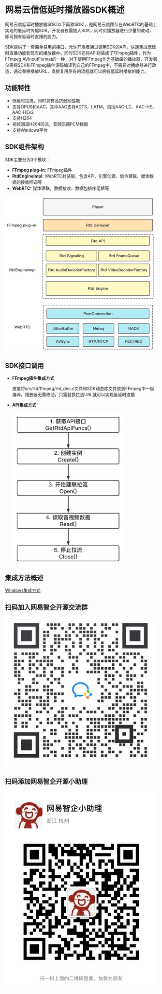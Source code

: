 # 网易云信低延时播放器SDK概述

网易云信低延时播放器SDK(以下简称SDK)，是网易云信团队在WebRTC的基础上实现的低延时传输SDK。开发者仅需接入SDK，同时对播放器进行少量的改动，即可拥有低延时直播的能力。

SDK提供了一套简单易用的接口，允许开发者通过调用SDK的API，快速集成低延时直播功能到现有的播放器中。同时SDK还将API封装成了FFmpeg插件，作为FFmpeg AVInputFormat的一种，对于使用FFmpeg作为基础库的播放器，开发者仅需将SDK和FFmpeg插件源码编译到自己的FFmpeg中，不需要对播放器进行改造，通过替换播放URL，直接复用原有的流程就可以拥有低延时播放的能力。

## 功能特性

- 低延时拉流，同时具有高抗弱网性能
- 支持OPUS和AAC，其中AAC支持ADTS，LATM，包括AAC-LC、AAC-HE、AAC-HEv2
- 支持H264
- 视频回调H264码流，音频回调PCM数据
- 支持Windows平台



## SDK组件架构

SDK主要分为3个模块：

- **FFmpeg plug-in:** FFmpeg插件
- **RtdEngineImpl:** WebRTC封装层，包含API、引擎创建、信令建联、媒体数据的接收回调等
- **WebRTC:** 媒体建联，数据接收，数据包排序组帧等

<img src="./lls-player_framework.png" alt="image-20220509150608189" style="zoom:50%;" />



## SDK接口调用

- **FFmpeg插件集成方式**

  直接将src/rtd/ffmpeg/rtd_dec.c文件和SDK动态库文件放到FFmpeg中一起编译，播放器无需改动，只需替换拉流URL就可以实现低延时直播

- **API集成方式**

  <img src="./api_calling_sequence_cn.png" alt="image-20220425154049330" style="zoom:50%;" />



## 集成方法概述

[Windows集成方式](https://github.com/GrowthEase/LLS-Player/blob/main/docs/Windows集成简介.md)

## 扫码加入网易智企开源交流群

![社群二维码](https://github.com/GrowthEase/LLS-Player/blob/main/images/%E5%BE%AE%E4%BF%A1%E7%BE%A4-516.png)

## 扫码添加网易智企开源小助理

![小助理微信号](https://github.com/GrowthEase/LLS-Player/blob/main/images/%E5%B0%8F%E5%8A%A9%E7%90%86%E5%BE%AE%E4%BF%A1%E5%8F%B7.jpg)

